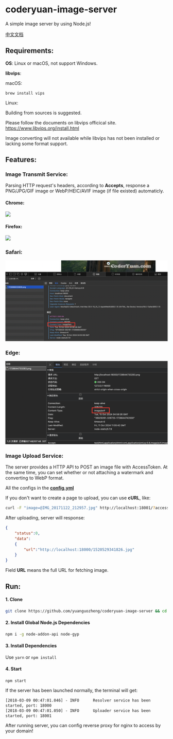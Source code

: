 # coderyuan-image-server

A simple image server by using Node.js!

[中文文档](README_cn.md)

## Requirements:

**OS**: Linux or macOS, not support Windows.

**libvips**:

macOS:

    brew install vips

Linux:

Building from sources is suggested.
   
Please follow the documents on libvips officical site. https://www.libvips.org/install.html

Image converting will not available while libvips has not been installed or lacking some format support.

## Features:

### Image Transmit Service:

Parsing HTTP request's headers, according to **Accepts**, response a PNG/JPG/GIF image or WebP/HEIC/AVIF image (if file existed) automaticly.

#### Chrome:

![](art/chrome.png)

#### Firefox:

![](art/firefox.png)

### Safari:

![](art/safari.png)

### Edge:

![](art/edge.png)

### Image Upload Service:

The server provides a HTTP API to POST an image file with AccessToken. At the same time, you can set whether or not attaching a watermark and converting to WebP format.

All the configs in the **[config.yml](config.yml)**

If you don't want to create a page to upload, you can use **cURL**, like: 
```bash
curl -F "image=@IMG_20171122_212957.jpg" http://localhost:18001/?accessToken=000&nomark=0   # nomark=1 if you don't want to attach water mark.
```
After uploading, server will response:
````json
{
    "status":0,
    "data":
    {
        "url":"http://localhost:18000/1520529341826.jpg"
    }
}
````
Field **URL** means the full URL for fetching image.


## Run:

#### 1. Clone

```bash
git clone https://github.com/yuanguozheng/coderyuan-image-server && cd coderyuan-image-server
```

#### 2. Install Global Node.js Dependencies

```bash
npm i -g node-addon-api node-gyp
```

#### 3. Install Dependencies

Use ```yarn``` or ```npm install```

#### 4. Start

```npm start```


If the server has been launched normally, the terminal will get:

```
[2018-03-09 00:47:01.046] - INFO	  Resolver service has been started, port: 18000
[2018-03-09 00:47:01.050] - INFO	  Uploader service has been started, port: 18001
```

After running server, you can config reverse proxy for nginx to access by your domain!
